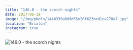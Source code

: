 ```yaml
---
title: "146.0 - the scorch nights"
date: 2017-06-19
image: "/img/photo/1440330a0d9d56e20f623bed1ca278a7.jpg"
location: "Brixton"
instagram: true
---
```


![146.0 - the scorch nights](/img/photo/1440330a0d9d56e20f623bed1ca278a7.jpg)

